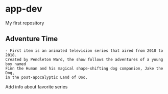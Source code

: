 # app-dev
My first repository
## Adventure Time
	- First item is an animated television series that aired from 2010 to 2018. 
	Created by Pendleton Ward, the show follows the adventures of a young boy named 
	Finn the Human and his magical shape-shifting dog companion, Jake the Dog, 
	in the post-apocalyptic Land of Ooo.

Add info about favorite series
